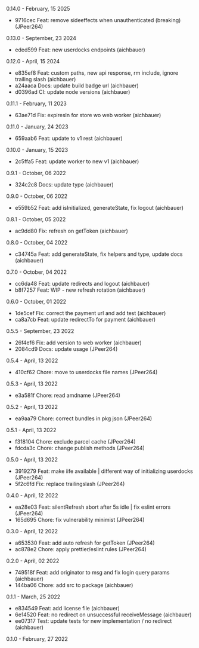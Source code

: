 0.14.0 - February, 15 2025

* 9716cec Feat: remove sideeffects when unauthenticated (breaking) (JPeer264)

0.13.0 - September, 23 2024

* eded599 Feat: new userdocks endpoints (aichbauer)

0.12.0 - April, 15 2024

* e835ef8 Feat: custom paths, new api response, rm include, ignore trailing slash (aichbauer)
* a24aaca Docs: update build badge url (aichbauer)
* d0396ad CI: update node versions (aichbauer)

0.11.1 - February, 11 2023

* 63ae71d Fix: expiresIn for store wo web worker (aichbauer)

0.11.0 - January, 24 2023

* 659aab6 Feat: update to v1 rest (aichbauer)

0.10.0 - January, 15 2023

* 2c5ffa5 Feat: update worker to new v1 (aichbauer)

0.9.1 - October, 06 2022

* 324c2c8 Docs: update type (aichbauer)

0.9.0 - October, 06 2022

* e559b52 Feat: add isInitialized, generateState, fix logout (aichbauer)

0.8.1 - October, 05 2022

* ac9dd80 Fix: refresh on getToken (aichbauer)

0.8.0 - October, 04 2022

* c34745a Feat: add generateState, fix helpers and type, update docs (aichbauer)

0.7.0 - October, 04 2022

* cc6da48 Feat: update redirects and logout (aichbauer)
* b8f7257 Feat: WIP - new refresh rotation (aichbauer)

0.6.0 - October, 01 2022

* 1de5cef Fix: correct the payment url and add test (aichbauer)
* ca8a7cb Feat: update redirectTo for payment (aichbauer)

0.5.5 - September, 23 2022

* 26f4ef6 Fix: add version to web worker (aichbauer)
* 2084cd9 Docs: update usage (JPeer264)

0.5.4 - April, 13 2022

* 410cf62 Chore: move to userdocks file names (JPeer264)

0.5.3 - April, 13 2022

* e3a581f Chore: read amdname (JPeer264)

0.5.2 - April, 13 2022

* ea9aa79 Chore: correct bundles in pkg json (JPeer264)

0.5.1 - April, 13 2022

* f318104 Chore: exclude parcel cache (JPeer264)
* fdcda3c Chore: change publish methods (JPeer264)

0.5.0 - April, 13 2022

* 3919279 Feat: make iife available | different way of initializing userdocks (JPeer264)
* 5f2c6fd Fix: replace trailingslash (JPeer264)

0.4.0 - April, 12 2022

* ea28e03 Feat: silentRefresh abort after 5s idle | fix eslint errors (JPeer264)
* 165d695 Chore: fix vulnerability minimist (JPeer264)

0.3.0 - April, 12 2022

* a653530 Feat: add auto refresh for getToken (JPeer264)
* ac878e2 Chore: apply prettier/eslint rules (JPeer264)

0.2.0 - April, 02 2022

* 749518f Feat: add originator to msg and fix login query params (aichbauer)
* 144ba06 Chore: add src to package (aichbauer)

0.1.1 - March, 25 2022

* e834549 Feat: add license file (aichbauer)
* 6e14520 Feat: no redirect on unsuccessful receiveMessage (aichbauer)
* ee07317 Test: update tests for new implementation / no redirect (aichbauer)

0.1.0 - February, 27 2022

